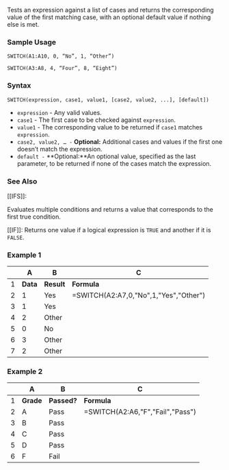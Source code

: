 Tests an expression against a list of cases and returns the corresponding value of the first matching case, with an optional default value if nothing else is met.

### Sample Usage

`SWITCH(A1:A10, 0, “No”, 1, “Other”)`

`SWITCH(A3:A8, 4, “Four”, 8, “Eight”)`

### Syntax

`SWITCH(expression, case1, value1, [case2, value2, ...], [default])`

* `expression` - Any valid values.
* `case1` - The first case to be checked against `expression`.
* `value1` - The corresponding value to be returned if `case1` matches `expression`.
* `case2, value2, … -` **Optional:** Additional cases and values if the first one doesn’t match the expression.
* `default -` **Optional:**An optional value, specified as the last parameter, to be returned if none of the cases match the expression.

### See Also

[[IFS]]:

Evaluates multiple conditions and returns a value that corresponds to the first true condition.

[[IF]]: Returns one value if a logical expression is `TRUE` and another if it is `FALSE`.

### Example 1

|  | A | B | C |
| --- | --- | --- | --- |
| 1 | **Data** | **Result** | **Formula** |
| 2 | 1 | Yes | =SWITCH(A2:A7,0,"No",1,"Yes","Other") |
| 3 | 1 | Yes |  |
| 4 | 2 | Other |  |
| 5 | 0 | No |  |
| 6 | 3 | Other |  |
| 7 | 2 | Other |  |

### Example 2

|  | A | B | C |
| --- | --- | --- | --- |
| 1 | **Grade** | **Passed?** | **Formula** |
| 2 | A | Pass | =SWITCH(A2:A6,"F","Fail","Pass") |
| 3 | B | Pass |  |
| 4 | C | Pass |  |
| 5 | D | Pass |  |
| 6 | F | Fail |  |